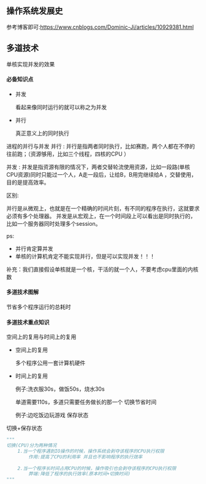 ## 操作系统发展史
参考博客即可:<https://www.cnblogs.com/Dominic-Ji/articles/10929381.html>

## 多道技术
单核实现并发的效果


#### 必备知识点

* 并发

  看起来像同时运行的就可以称之为并发

* 并行

  真正意义上的同时执行


进程的并行与并发
并行 : 并行是指两者同时执行，比如赛跑，两个人都在不停的往前跑；（资源够用，比如三个线程，四核的CPU ）

并发 : 并发是指资源有限的情况下，两者交替轮流使用资源，比如一段路(单核CPU资源)同时只能过一个人，A走一段后，让给B，B用完继续给A ，交替使用，目的是提高效率。

区别:

并行是从微观上，也就是在一个精确的时间片刻，有不同的程序在执行，这就要求必须有多个处理器。
并发是从宏观上，在一个时间段上可以看出是同时执行的，比如一个服务器同时处理多个session。

ps:

* 并行肯定算并发
* 单核的计算机肯定不能实现并行，但是可以实现并发！！！

补充：我们直接假设单核就是一个核，干活的就一个人，不要考虑cpu里面的内核数

#### 多道技术图解

节省多个程序运行的总耗时

#### 多道技术重点知识

空间上的复用与时间上的复用

* 空间上的复用

  多个程序公用一套计算机硬件

* 时间上的复用

  例子:洗衣服30s，做饭50s，烧水30s

  单道需要110s，多道只需要任务做长的那一个 		切换节省时间

  例子:边吃饭边玩游戏							   保存状态

切换+保存状态


```python
"""
切换(CPU)分为两种情况
	1.当一个程序遇到IO操作的时候，操作系统会剥夺该程序的CPU执行权限
		作用:提高了CPU的利用率 并且也不影响程序的执行效率
	
	2.当一个程序长时间占用CPU的时候，操作吸引也会剥夺该程序的CPU执行权限
		弊端:降低了程序的执行效率(原本时间+切换时间)
"""
```






















